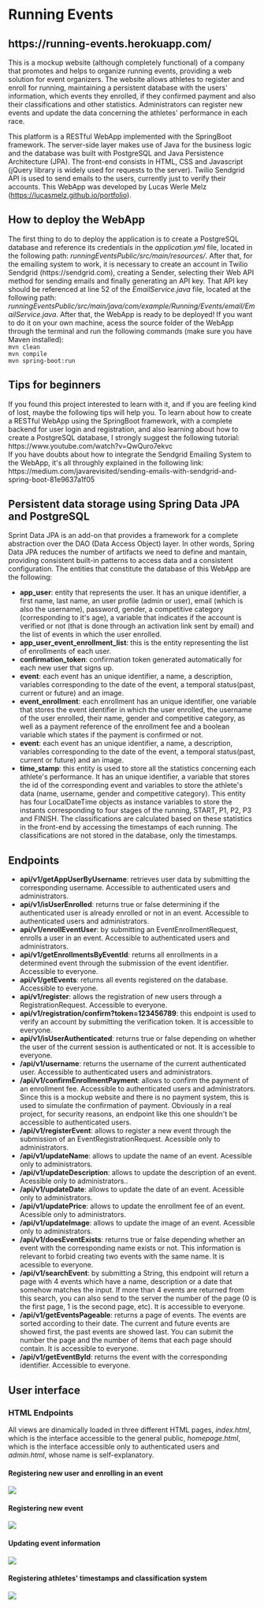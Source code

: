 <h1>Running Events</h1>
<h2>https://running-events.herokuapp.com/</h2>
<p>This is a mockup website (although completely functional) of a company that promotes and helps to organize running events, providing a web solution for event organizers. The website allows athletes to register and enroll for running, maintaining a persistent database with the users' information, which events they enrolled, if they confirmed payment and also their classifications and other statistics. Administrators can register new events and update the data concerning the athletes' performance in each race.

This platform is a RESTful WebApp implemented with the SpringBoot framework. The server-side layer makes use of Java for the business logic and the database was built with PostgreSQL and Java Persistence Architecture (JPA). The front-end consists in HTML, CSS and Javascript (jQuery library is widely used for requests to the server). Twilio Sendgrid API is used to send emails to the users, currently just to verify their accounts. This WebApp was developed by Lucas Werle Melz (https://lucasmelz.github.io/portfolio).</p>

<h2>How to deploy the WebApp</h2>
<p>The first thing to do to deploy the application is to create a PostgreSQL database and reference its credentials in the <i>application.yml</i> file, located in the following path: <i>runningEventsPublic/src/main/resources/</i>. After that, for the emailing system to work, it is necessary to create an account in Twilio Sendgrid (https://sendgrid.com), creating a Sender, selecting their Web API method for sending emails and finally generating an API key. That API key should be referenced at line 52 of the <i>EmailService.java</i> file, located at the following path: <i>runningEventsPublic/src/main/java/com/example/Running/Events/email/EmailService.java</i>. After that, the WebApp is ready to be deployed! If you want to do it on your own machine, acess the source folder of the WebApp through the terminal and run the following commands (make sure you have Maven installed):<br>
  <code>mvn clean</code><br>
  <code>mvn compile</code><br>
  <code>mvn spring-boot:run</code><br>
</p>

<h2>Tips for beginners</h2>
<p>If you found this project interested to learn with it, and if you are feeling kind of lost, maybe the following tips will help you. To learn about how to create a RESTful WebApp using the SpringBoot framework, with a complete backend for user login and registration, and also learning about how to create a PostgreSQL database, I strongly suggest the following tutorial:<br>
https://www.youtube.com/watch?v=QwQuro7ekvc <br>
If you have doubts about how to integrate the Sendgrid Emailing System to the WebApp, it's all throughly explained in the following link:<br>
https://medium.com/javarevisited/sending-emails-with-sendgrid-and-spring-boot-81e9637a1f05
</p>

<h2>Persistent data storage using Spring Data JPA and PostgreSQL</h2>
<p>
  Sprint Data JPA is an add-on that provides a framework for a complete abstraction over the DAO (Data Access Object) layer.
  In other words, Spring Data JPA reduces the number of artifacts we need to define and mantain, providing consistent built-in
  patterns to access data and a consistent configuration. The entities that constitute the database of this WebApp are the following:
  <ul> 
    <li><b>app_user</b>: entity that represents the user. It has an unique identifier, a first name, last name, an user profile (admin or user),
    email (which is also the username), password, gender, a competitive category (corresponding to it's age), a variable that indicates if the
    account is verified or not (that is done through an activation link sent by email) and the list of events in which the user enrolled.</li>
    <li><b>app_user_event_enrollment_list</b>: this is the entity representing the list of enrollments of each user. </li>
    <li><b>confirmation_token</b>: confirmation token generated automatically for each new user that signs up. </li>
    <li><b>event</b>: each event has an unique identifier, a name, a description, variables corresponding to the date of the event, a temporal
      status(past, current or future) and an image. </li>
    <li><b>event_enrollment</b>: each enrollment has an unique identifier, one variable that stores the event identifier in which the user enrolled, the username of the user enrolled, their name, gender and competitive category, as well as a payment reference of the enrollment fee and a boolean variable which states if the payment is confirmed or not.</li>
    <li><b>event</b>: each event has an unique identifier, a name, a description, variables corresponding to the date of the event, a temporal
      status(past, current or future) and an image. </li>
    <li><b>time_stamp</b>: this entity is used to store all the statistics concerning each athlete's performance. It has an unique identifier, a variable that stores the id of the corresponding event and variables to store the athlete's data (name, username, gender and competitive category). This entity has four LocalDateTime objects as instance variables to store the instants corresponding to four stages of the running, START, P1, P2, P3 and FINISH. The classifications are calculated based on these statistics in the front-end by accessing the timestamps of each running. The classifications are not stored in the database, only the timestamps.</li>
</ul>
 </p>
 <h2>Endpoints</h2>
 <p>
  <ul>
    <li><b>api/v1/getAppUserByUsername</b>: retrieves user data by submitting the corresponding username. Accessible to authenticated users and administrators.  </li>
    <li><b>api/v1/isUserEnrolled</b>: returns true or false determining if the authenticated user is already enrolled or not in an event. Accessible to authenticated users and administrators. </li>
    <li><b>api/v1/enrollEventUser</b>: by submitting an EventEnrollmentRequest, enrolls a user in an event. Accessible to authenticated users and administrators. </li>
    <li><b>api/v1/getEnrollmentsByEventId</b>: returns all enrollments in a determined event through the submission of the event identifier. Accessible to everyone.</li>
    <li><b>api/v1/getEvents</b>: returns all events registered on the database. Accessible to everyone. </li>
    <li><b>api/v1/register</b>: allows the registration of new users through a RegistrationRequest. Accessible to everyone. </li>
    <li><b>api/v1/registration/confirm?token=123456789</b>: this endpoint is used to verify an account by submitting the verification token. It is accessible to everyone. </li>
    <li><b>api/v1/isUserAuthenticated</b>: returns true or false depending on whether the user of the current session is authenticated or not. It is accessible to everyone.</li>
<li><b>/api/v1/username</b>: returns the username of the current authenticated user. Accessible to authenticated users and administrators.</li>
<li><b>/api/v1/confirmEnrollmentPayment</b>: allows to confirm the payment of an enrollment fee. Accessible to authenticated users and administrators. Since this is a mockup website and there is no payment system, this is used to simulate the confirmation of payment. Obviously in a real project, for security reasons, an endpoint like this one shouldn't be accessible to authenticated users.</li>
 <li><b>/api/v1/registerEvent</b>: allows to register a new event through the submission of an EventRegistrationRequest. Acessible only to administrators.</li>
 <li><b>/api/v1/updateName</b>: allows to update the name of an event. Acessible only to administrators.</li>
 <li><b>/api/v1/updateDescription</b>: allows to update the description of an event. Acessible only to administrators..</li>
 <li><b>/api/v1/updateDate</b>: allows to update the date of an event. Acessible only to administrators.</li>
 <li><b>/api/v1/updatePrice</b>: allows to update the enrollment fee of an event. Acessible only to administrators.</li>
 <li><b>/api/v1/updateImage</b>: allows to update the image of an event. Acessible only to administrators.</li>
 <li><b>/api/v1/doesEventExists</b>: returns true or false depending whether an event with the corresponding name exists or not. This information is relevant to forbid creating two events with the same name. It is acessible to everyone.</li>
 <li><b>/api/v1/searchEvent</b>: by submitting a String, this endpoint will return a page with 4 events which have a name, description or a date that somehow matches the input. If more than 4 events are returned from this search, you can also send to the server the number of the page (0 is the first page, 1 is the second page, etc). It is accessible to everyone.</li>
 <li><b>/api/v1/getEventsPageable</b>: returns a page of events. The events are sorted according to their date. The current and future events are showed first, the past events are showed last. You can submit the number the page and the number of items that each page should contain. It is accessible to everyone.</li>
 <li><b>/api/v1/getEventById</b>: returns the event with the corresponding identifier. Accessible to everyone.</li>
  </ul>
 </p>

<h2>User interface</h2>
<h3>HTML Endpoints</h3>
<p>All views are dinamically loaded in three different HTML pages, <i>index.html</i>, which is the interface accessible to the general public, <i>homepage.html</i>, which is the interface accessible only to authenticated users and <i>admin.html</i>, whose name is self-explanatory.</p>
<h4>Registering new user and enrolling in an event</h4>
<img src="readMeImages/registeringUser_enrolling.gif">
<h4>Registering new event</h4>
<img src="readMeImages/registerEvent.gif">
<h4>Updating event information</h4>
<img src="readMeImages/updateInfo.gif">
<h4>Registering athletes' timestamps and classification system</h4>
<img src="readMeImages/classifications.gif">
